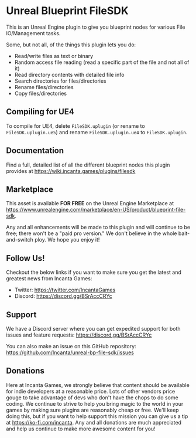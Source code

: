 # Unreal Blueprint FileSDK

This is an Unreal Engine plugin to give you blueprint nodes for various File IO/Management tasks.

Some, but not all, of the things this plugin lets you do:
- Read/write files as text or binary
- Random access file reading (read a specific part of the file and not all of it)
- Read directory contents with detailed file info
- Search directories for files/directories
- Rename files/directories
- Copy files/directories

## Compiling for UE4

To compile for UE4, delete `FileSDK.uplugin` (or rename to `FileSDK.uplugin.ue5`) and rename `FileSDK.uplugin.ue4` to `FileSDK.uplugin`.

## Documentation

Find a full, detailed list of all the different blueprint nodes this plugin provides at https://wiki.incanta.games/plugins/filesdk

## Marketplace

This asset is available **FOR FREE** on the Unreal Engine Marketplace at https://www.unrealengine.com/marketplace/en-US/product/blueprint-file-sdk.

Any and all enhancements will be made to this plugin and will continue to be free; there won't be a "paid pro version." We don't believe in the whole bait-and-switch ploy. We hope you enjoy it!

## Follow Us!

Checkout the below links if you want to make sure you get the latest and greatest news from Incanta Games:
- Twitter: https://twitter.com/IncantaGames
- Discord: https://discord.gg/BSrAccCRYc

## Support

We have a Discord server where you can get expedited support for both issues and feature requests: https://discord.gg/BSrAccCRYc

You can also make an issue on this GitHub repository: https://github.com/Incanta/unreal-bp-file-sdk/issues

## Donations

Here at Incanta Games, we strongly believe that content should be available for indie developers at a reasonable price. Lots of other vendors price gouge to take advantage of devs who don't have the chops to do some coding. We continue to strive to help you bring magic to the world in your games by making sure plugins are reasonably cheap or free. We'll keep doing this, but if you want to help support this mission you can give us a tip at https://ko-fi.com/incanta. Any and all donations are much appreciated and help us continue to make more awesome content for you!

